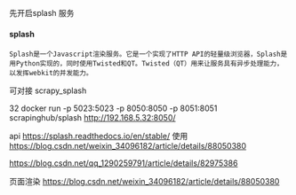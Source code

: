 
先开启splash 服务

#### splash

    Splash是一个Javascript渲染服务。它是一个实现了HTTP API的轻量级浏览器，Splash是用Python实现的，同时使用Twisted和QT。Twisted（QT）用来让服务具有异步处理能力，以发挥webkit的并发能力。

可对接 scrapy_splash

32
docker run -p 5023:5023 -p 8050:8050 -p 8051:8051 scrapinghub/splash
http://192.168.5.32:8050/

api
https://splash.readthedocs.io/en/stable/
使用
https://blog.csdn.net/weixin_34096182/article/details/88050380


https://blog.csdn.net/qq_1290259791/article/details/82975386

页面渲染
https://blog.csdn.net/weixin_34096182/article/details/88050380

